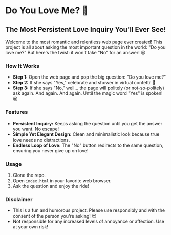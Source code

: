 # Do You Love Me? 💖

## The Most Persistent Love Inquiry You'll Ever See!

Welcome to the most romantic and relentless web page ever created! This project is all about asking the most important question in the world: "Do you love me?" But here's the twist: it won't take "No" for an answer! 😆

### How It Works
- **Step 1:** Open the web page and pop the big question: "Do you love me?"
- **Step 2:** If she says "Yes," celebrate and shower in virtual confetti! 🎉
- **Step 3:** If she says "No," well... the page will politely (or not-so-politely) ask again. And again. And again. Until the magic word "Yes" is spoken! 😜

### Features
- **Persistent Inquiry:** Keeps asking the question until you get the answer you want. No escape!
- **Simple Yet Elegant Design:** Clean and minimalistic look because true love needs no distractions.
- **Endless Loop of Love:** The "No" button redirects to the same question, ensuring you never give up on love!

### Usage
1. Clone the repo.
2. Open `index.html` in your favorite web browser.
3. Ask the question and enjoy the ride!

### Disclaimer
- This is a fun and humorous project. Please use responsibly and with the consent of the person you're asking! 😉
- Not responsible for any increased levels of annoyance or affection. Use at your own risk!
